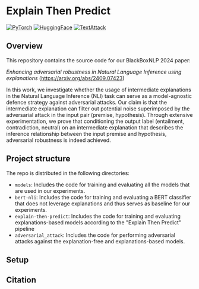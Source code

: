 # Explain Then Predict

[![PyTorch](https://img.shields.io/badge/PyTorch-EE4C2C?logo=pytorch&logoColor=white)](https://pytorch.org/) [![HuggingFace](https://img.shields.io/badge/HuggingFace-FFD21E?logo=huggingface&logoColor=black)](https://huggingface.co/) [![TextAttack](https://img.shields.io/badge/TextAttack-20232A?logo=octopusdeploy&logoColor=D61F2A)](https://textattack.readthedocs.io/)

## Overview
This repository contains the source code for our BlackBoxNLP 2024 paper:

_Enhancing adversarial robustness in Natural Language Inference using explanations_ (https://arxiv.org/abs/2409.07423)

In this work, we investigate whether the usage of intermediate explanations in the Natural Language Inference (NLI) task can serve as a model-agnostic defence strategy against adversarial attacks. Our claim is that the intermediate explanation can filter out potential noise superimposed by the adversarial attack in the input pair (premise, hypothesis). Through extensive experimentation, we prove that conditioning the output label (entailment, contradiction, neutral) on an intermediate explanation that describes the inference relationship between the input premise and hypothesis, adversarial robustness is indeed achieved.

## Project structure
The repo is distributed in the following directories:
 * `models`: Includes the code for training and evaluating all the models that are used in our experiments.
 * `bert-nli`: Includes the code for training and evaluating a BERT classifier that does not leverage explanations and thus serves as baseline for our experiments.
 * `explain-then-predict`: Includes the code for training and evaluating explanations-based models according to the "Explain Then Predict" pipeline 
 * `adversarial_attack`: Includes the code for performing adversarial attacks against the explanation-free and explanations-based models.

## Setup

## Citation